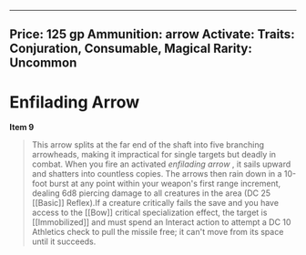 
---
Price: 125 gp
Ammunition: arrow
Activate: 
Traits: Conjuration, Consumable, Magical
Rarity: Uncommon
---

# Enfilading Arrow

**Item 9**

> This arrow splits at the far end of the shaft into five branching arrowheads, making it impractical for single targets but deadly in combat. When you fire an activated *enfilading arrow* , it sails upward and shatters into countless copies. The arrows then rain down in a 10-foot burst at any point within your weapon's first range increment, dealing 6d8 piercing damage to all creatures in the area (DC 25 [[Basic]] Reflex).If a creature critically fails the save and you have access to the [[Bow]] critical specialization effect, the target is [[Immobilized]] and must spend an Interact action to attempt a DC 10 Athletics check to pull the missile free; it can't move from its space until it succeeds.

